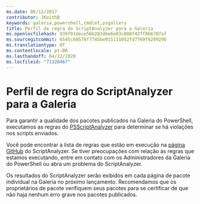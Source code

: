 ```yaml
---
ms.date: 06/12/2017
contributor: JKeithB
keywords: galeria,powershell,cmdlet,psgallery
title: Perfil de regra do ScriptAnalyzer para a Galeria
ms.openlocfilehash: 939f01dece56b283dbe6e03c888f42ff866707af
ms.sourcegitcommit: 6545c60578f7745be015111052fd7769f8289296
ms.translationtype: HT
ms.contentlocale: pt-BR
ms.lasthandoff: 04/22/2020
ms.locfileid: "71328467"
---
```

# <a name="scriptanalyzer-rule-profile-for-gallery"></a>Perfil de regra do ScriptAnalyzer para a Galeria

Para garantir a qualidade dos pacotes publicados na Galeria do PowerShell, executamos as regras do [PSScriptAnalyzer](https://github.com/PowerShell/PSScriptAnalyzer) para determinar se há violações nos scripts enviados.

Você pode encontrar a lista de regras que estão em execução na [página GitHub](https://github.com/PowerShell/PSScriptAnalyzer/blob/development/Engine/Settings/PSGallery.psd1) do ScriptAnalyzer.
Se tiver preocupações com relação às regras que estamos executando, entre em contato com os Administradores da Galeria do PowerShell ou abra um problema do ScriptAnalyzer.

Os resultados do ScriptAnalyzer serão exibidos em cada página de pacote individual na Galeria no próximo lançamento. Recomendamos que os proprietários de pacote verifiquem seus pacotes para se certificar de que não haja nenhum erro grave nos pacotes publicados.
